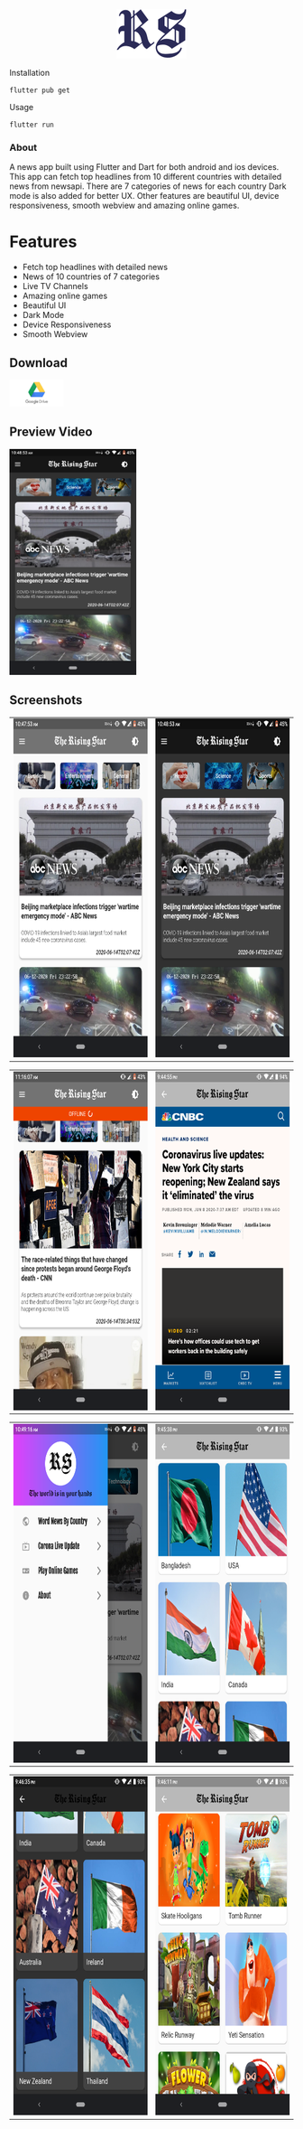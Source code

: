 <p align="center">
  <img src="screenshots/icon.png?raw=true" alt="Party Flutter" />
</p>

Installation

```
flutter pub get
```
Usage 

```
flutter run
```

### About

A news app built using Flutter and Dart for both android and ios devices. This app can fetch top headlines from 10 different countries with detailed news from newsapi. There are 7 categories of news for each country Dark mode is also added for better UX. Other features are beautiful UI, device responsiveness, smooth webview and amazing online games.

# Features

- Fetch top headlines with detailed news
- News of 10 countries of 7 categories
- Live TV Channels
- Amazing online games
- Beautiful UI
- Dark Mode
- Device Responsiveness
- Smooth Webview

## Download

<div>
<a href='https://drive.google.com/drive/folders/159SuTQOe8fr4W0j25KqF4MAAyrORsfLj?usp=sharing' target='_blank'><img alt='Get it on Google Drive' src='screenshots/google_drive_logo.jpg' height='48px'/></a>
</div>

## Preview Video

<div>
<a href='https://www.youtube.com/watch?v=qcrmyzvgJdg' target='_blank'><img alt='Get it on Google Drive' src='screenshots/2.png' height='400px'/></a>
</div>

## Screenshots

<table><tr><td><img src='/screenshots/1.png' width="350" height="600"></td><td><img src='/screenshots/2.png' width="350" height="600"></td></tr></table>
<table><tr><td><img src='/screenshots/3.png' width="350" height="600"></td><td><img src='/screenshots/4.png' width="350" height="600"></td></tr></table>
<table><tr><td><img src='/screenshots/5.png' width="350" height="600"></td><td><img src='/screenshots/6.png' width="350" height="600"></td></tr></table>
<table><tr><td><img src='/screenshots/7.png' width="350" height="600"></td><td><img src='/screenshots/8.png' width="350" height="600"></td></tr></table>